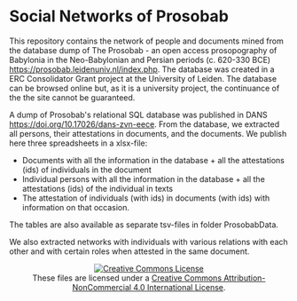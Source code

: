 # Social Networks of Prosobab

This repository contains the network of people and documents mined from the database dump of The Prosobab - an open access prosopography of Babylonia in the Neo-Babylonian and Persian periods (c. 620-330 BCE) https://prosobab.leidenuniv.nl/index.php. The database was created in a ERC Consolidator Grant project at the University of Leiden. The database can be browsed online but, as it is a university project, the continuance of the the site cannot be guaranteed. 

A dump of Prosobab's relational SQL database was published in DANS  https://doi.org/10.17026/dans-zvn-eece. From the database, we extracted all persons, their attestations in documents, and the documents. We publish here three spreadsheets in a xlsx-file:
- Documents with all the information in the database + all the attestations (ids) of individuals in the document
- Individual persons with all the information in the database + all the attestations (ids) of the individual in texts
- The attestation of individuals (with ids) in documents (with ids) with information on that occasion.

The tables are also available as separate tsv-files in folder ProsobabData.

We also extracted networks with individuals with various relations with each other and with certain roles when attested in the same document.

<p align="center">
<a rel="license" href="http://creativecommons.org/licenses/by-nc/4.0/"><img alt="Creative Commons License" style="border-width:0" src="https://i.creativecommons.org/l/by-nc/4.0/88x31.png" /></a><br />These files are licensed under a <a rel="license" href="https://creativecommons.org/licenses/by/4.0/">Creative Commons Attribution-NonCommercial 4.0 International License</a>.</p>
